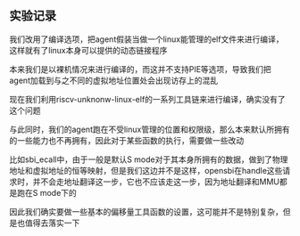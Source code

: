 ## 实验记录
我们改用了编译选项，把agent假装当做一个linux能管理的elf文件来进行编译，这样就有了linux本身可以提供的动态链接程序

本来我们是以裸机情况来进行编译的，而这并不支持PIE等选项，导致我们把agent加载到与之不同的虚拟地址位置处会出现访存上的混乱

现在我们利用riscv-unknonw-linux-elf的一系列工具链来进行编译，确实没有了这个问题

与此同时，我们的agent跑在不受linux管理的位置和权限级，那么本来默认所拥有的一些能力也不再拥有，因此对于某些函数的执行，需要做一些改动

比如sbi_ecall中，由于一般是默认S mode对于其本身所拥有的数据，做到了物理地址和虚拟地址的恒等映射，但是我们这边并不是这样，opensbi在handle这些请求时，并不会走地址翻译这一步，它也不应该走这一步，因为地址翻译和MMU都是跑在S mode下的

因此我们确实要做一些基本的偏移量工具函数的设置，这可能并不是特别复杂，但是也值得去落实一下